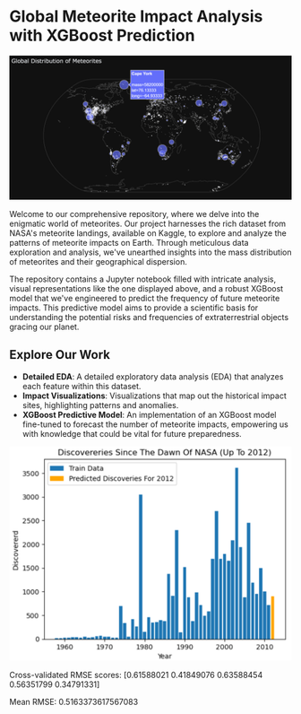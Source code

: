 # Global Meteorite Impact Analysis with XGBoost Prediction

![Global Mass Distribution](images/Global%20Mass%20Distribution.png)


Welcome to our comprehensive repository, where we delve into the enigmatic world of meteorites. Our project harnesses the rich dataset from NASA's meteorite landings, available on Kaggle, to explore and analyze the patterns of meteorite impacts on Earth. Through meticulous data exploration and analysis, we've unearthed insights into the mass distribution of meteorites and their geographical dispersion.

The repository contains a Jupyter notebook filled with intricate analysis, visual representations like the one displayed above, and a robust XGBoost model that we've engineered to predict the frequency of future meteorite impacts. This predictive model aims to provide a scientific basis for understanding the potential risks and frequencies of extraterrestrial objects gracing our planet.

## Explore Our Work
- **Detailed EDA**: A detailed exploratory data analysis (EDA) that analyzes each feature within this dataset.
- **Impact Visualizations**: Visualizations that map out the historical impact sites, highlighting patterns and anomalies.
- **XGBoost Predictive Model**: An implementation of an XGBoost model fine-tuned to forecast the number of meteorite impacts, empowering us with knowledge that could be vital for future preparedness.

![Global Mass Distribution](/images/ML%20Output.png)

Cross-validated RMSE scores: [0.61588021 0.41849076 0.63588454 0.56351799 0.34791331]

Mean RMSE: 0.5163373617567083
